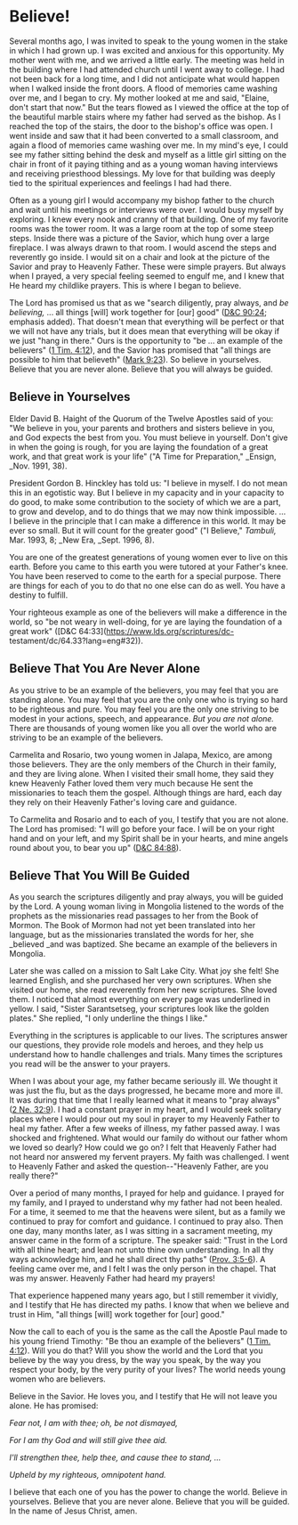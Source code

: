 # Believe!

Several months ago, I was invited to speak to the young women in the stake in
which I had grown up. I was excited and anxious for this opportunity. My
mother went with me, and we arrived a little early. The meeting was held in
the building where I had attended church until I went away to college. I had
not been back for a long time, and I did not anticipate what would happen when
I walked inside the front doors. A flood of memories came washing over me, and
I began to cry. My mother looked at me and said, "Elaine, don't start that
now." But the tears flowed as I viewed the office at the top of the beautiful
marble stairs where my father had served as the bishop. As I reached the top
of the stairs, the door to the bishop's office was open. I went inside and saw
that it had been converted to a small classroom, and again a flood of memories
came washing over me. In my mind's eye, I could see my father sitting behind
the desk and myself as a little girl sitting on the chair in front of it
paying tithing and as a young woman having interviews and receiving priesthood
blessings. My love for that building was deeply tied to the spiritual
experiences and feelings I had had there.

Often as a young girl I would accompany my bishop father to the church and
wait until his meetings or interviews were over. I would busy myself by
exploring. I knew every nook and cranny of that building. One of my favorite
rooms was the tower room. It was a large room at the top of some steep steps.
Inside there was a picture of the Savior, which hung over a large fireplace. I
was always drawn to that room. I would ascend the steps and reverently go
inside. I would sit on a chair and look at the picture of the Savior and pray
to Heavenly Father. These were simple prayers. But always when I prayed, a
very special feeling seemed to engulf me, and I knew that He heard my
childlike prayers. This is where I began to believe.

The Lord has promised us that as we "search diligently, pray always, and _be
believing,_ ... all things [will] work together for [our] good" ([D&amp;C
90:24](https://www.lds.org/scriptures/dc-testament/dc/90.24?lang=eng#23);
emphasis added). That doesn't mean that everything will be perfect or that we
will not have any trials, but it does mean that everything will be okay if we
just "hang in there." Ours is the opportunity to "be ... an example of the
believers" ([1 Tim.
4:12](https://www.lds.org/scriptures/nt/1-tim/4.12?lang=eng#11)), and the
Savior has promised that "all things are possible to him that believeth"
([Mark 9:23](https://www.lds.org/scriptures/nt/mark/9.23?lang=eng#22)). So
believe in yourselves. Believe that you are never alone. Believe that you will
always be guided.

## Believe in Yourselves

Elder David B. Haight of the Quorum of the Twelve Apostles said of you: "We
believe in you, your parents and brothers and sisters believe in you, and God
expects the best from you. You must believe in yourself. Don't give in when
the going is rough, for you are laying the foundation of a great work, and
that great work is your life" ("A Time for Preparation," _Ensign, _Nov. 1991,
38).

President Gordon B. Hinckley has told us: "I believe in myself. I do not mean
this in an egotistic way. But I believe in my capacity and in your capacity to
do good, to make some contribution to the society of which we are a part, to
grow and develop, and to do things that we may now think impossible. ... I
believe in the principle that I can make a difference in this world. It may be
ever so small. But it will count for the greater good" ("I Believe,"
_Tambuli,_ Mar. 1993, 8; _New Era, _Sept. 1996, 8).

You are one of the greatest generations of young women ever to live on this
earth. Before you came to this earth you were tutored at your Father's knee.
You have been reserved to come to the earth for a special purpose. There are
things for each of you to do that no one else can do as well. You have a
destiny to fulfill.

Your righteous example as one of the believers will make a difference in the
world, so "be not weary in well-doing, for ye are laying the foundation of a
great work" ([D&amp;C 64:33](https://www.lds.org/scriptures/dc-
testament/dc/64.33?lang=eng#32)).

## Believe That You Are Never Alone

As you strive to be an example of the believers, you may feel that you are
standing alone. You may feel that you are the only one who is trying so hard
to be righteous and pure. You may feel you are the only one striving to be
modest in your actions, speech, and appearance. _But you are not alone._ There
are thousands of young women like you all over the world who are striving to
be an example of the believers.

Carmelita and Rosario, two young women in Jalapa, Mexico, are among those
believers. They are the only members of the Church in their family, and they
are living alone. When I visited their small home, they said they knew
Heavenly Father loved them very much because He sent the missionaries to teach
them the gospel. Although things are hard, each day they rely on their
Heavenly Father's loving care and guidance.

To Carmelita and Rosario and to each of you, I testify that you are not alone.
The Lord has promised: "I will go before your face. I will be on your right
hand and on your left, and my Spirit shall be in your hearts, and mine angels
round about you, to bear you up" ([D&amp;C
84:88](https://www.lds.org/scriptures/dc-testament/dc/84.88?lang=eng#87)).

## Believe That You Will Be Guided

As you search the scriptures diligently and pray always, you will be guided by
the Lord. A young woman living in Mongolia listened to the words of the
prophets as the missionaries read passages to her from the Book of Mormon. The
Book of Mormon had not yet been translated into her language, but as the
missionaries translated the words for her, she _believed _and was baptized.
She became an example of the believers in Mongolia.

Later she was called on a mission to Salt Lake City. What joy she felt! She
learned English, and she purchased her very own scriptures. When she visited
our home, she read reverently from her new scriptures. She loved them. I
noticed that almost everything on every page was underlined in yellow. I said,
"Sister Sarantsetseg, your scriptures look like the golden plates." She
replied, "I only underline the things I like."

Everything in the scriptures is applicable to our lives. The scriptures answer
our questions, they provide role models and heroes, and they help us
understand how to handle challenges and trials. Many times the scriptures you
read will be the answer to your prayers.

When I was about your age, my father became seriously ill. We thought it was
just the flu, but as the days progressed, he became more and more ill. It was
during that time that I really learned what it means to "pray always" ([2 Ne.
32:9](https://www.lds.org/scriptures/bofm/2-ne/32.9?lang=eng#8)). I had a
constant prayer in my heart, and I would seek solitary places where I would
pour out my soul in prayer to my Heavenly Father to heal my father. After a
few weeks of illness, my father passed away. I was shocked and frightened.
What would our family do without our father whom we loved so dearly? How could
we go on? I felt that Heavenly Father had not heard nor answered my fervent
prayers. My faith was challenged. I went to Heavenly Father and asked the
question--"Heavenly Father, are you really there?"

Over a period of many months, I prayed for help and guidance. I prayed for my
family, and I prayed to understand why my father had not been healed. For a
time, it seemed to me that the heavens were silent, but as a family we
continued to pray for comfort and guidance. I continued to pray also. Then one
day, many months later, as I was sitting in a sacrament meeting, my answer
came in the form of a scripture. The speaker said: "Trust in the Lord with all
thine heart; and lean not unto thine own understanding. In all thy ways
acknowledge him, and he shall direct thy paths" ([Prov.
3:5-6](https://www.lds.org/scriptures/ot/prov/3.5-6?lang=eng#4)). A feeling
came over me, and I felt I was the only person in the chapel. That was my
answer. Heavenly Father had heard my prayers!

That experience happened many years ago, but I still remember it vividly, and
I testify that He has directed my paths. I know that when we believe and trust
in Him, "all things [will] work together for [our] good."

Now the call to each of you is the same as the call the Apostle Paul made to
his young friend Timothy: "Be thou an example of the believers" ([1 Tim.
4:12](https://www.lds.org/scriptures/nt/1-tim/4.12?lang=eng#11)). Will you do
that? Will you show the world and the Lord that you believe by the way you
dress, by the way you speak, by the way you respect your body, by the very
purity of your lives? The world needs young women who are believers.

Believe in the Savior. He loves you, and I testify that He will not leave you
alone. He has promised:

_Fear not, I am with thee; oh, be not dismayed,_

_For I am thy God and will still give thee aid._

_I'll strengthen thee, help thee, and cause thee to stand, ..._

_Upheld by my righteous, omnipotent hand._

I believe that each one of you has the power to change the world. Believe in
yourselves. Believe that you are never alone. Believe that you will be guided.
In the name of Jesus Christ, amen.

